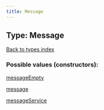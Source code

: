 ```yaml
---
title: Message
---
```

## Type: Message  
[Back to types index](index.md)



### Possible values (constructors):

[messageEmpty](../constructors/messageEmpty.md)  

[message](../constructors/message.md)  

[messageService](../constructors/messageService.md)  

